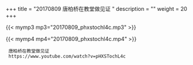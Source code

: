 +++
title = "20170809  唐柏桥在教堂做见证 "
description = ""
weight = 20
+++

{{< mymp3 mp3="20170809_phxstochl4c.mp3" >}}

{{< mymp4 mp4="20170809_phxstochl4c.mp4" >}}

     
     唐柏桥在教堂做见证 
     https://www.youtube.com/watch?v=pHXSTochL4c 

